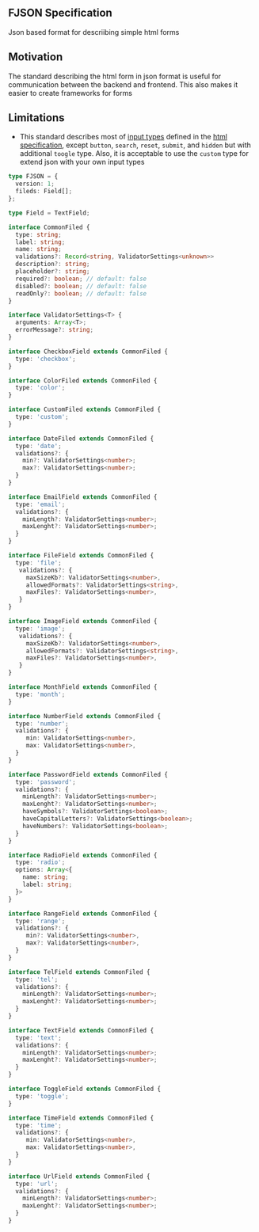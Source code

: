 FJSON Specification
----
Json based format for descriibing simple html forms

## Motivation
The standard describing the html form in json format is useful for communication between the backend and frontend.
This also makes it easier to create frameworks for forms

## Limitations
- This standard describes most of [input types](https://developer.mozilla.org/en-US/docs/Web/HTML/Element/input#input_types) defined in the [html specification](https://html.spec.whatwg.org/multipage/input.html#states-of-the-type-attribute), except `button`, `search`, `reset`, `submit`, and `hidden` but with additional `toogle` type. Also, it is acceptable to use the `custom` type for extend json with your own input types


```ts
type FJSON = {
  version: 1;
  fileds: Field[];
};

type Field = TextField;

interface CommonFiled {
  type: string;
  label: string;
  name: string;
  validations?: Record<string, ValidatorSettings<unknown>>
  description?: string;
  placeholder?: string;
  required?: boolean; // default: false
  disabled?: boolean; // default: false
  readOnly?: boolean; // default: false
}

interface ValidatorSettings<T> {
  arguments: Array<T>;
  errorMessage?: string; 
}

interface CheckboxField extends CommonFiled {
  type: 'checkbox';
}

interface ColorFiled extends CommonFiled {
  type: 'color';
}

interface CustomFiled extends CommonFiled {
  type: 'custom';
}

interface DateFiled extends CommonFiled {
  type: 'date';
  validations?: {
    min?: ValidatorSettings<number>;
    max?: ValidatorSettings<number>;
  }
}

interface EmailField extends CommonFiled {
  type: 'email';
  validations?: {
    minLength?: ValidatorSettings<number>;
    maxLenght?: ValidatorSettings<number>;
  }
}

interface FileField extends CommonFiled {
  type: 'file';
   validations?: {
     maxSizeKb?: ValidatorSettings<number>,
     allowedFormats?: ValidatorSettings<string>,
     maxFiles?: ValidatorSettings<number>,
   }
}

interface ImageField extends CommonFiled {
  type: 'image';
   validations?: {
     maxSizeKb?: ValidatorSettings<number>,
     allowedFormats?: ValidatorSettings<string>,
     maxFiles?: ValidatorSettings<number>,
   }
}

interface MonthField extends CommonFiled {
  type: 'month';
}

interface NumberField extends CommonFiled {
  type: 'number';
  validations?: {
     min: ValidatorSettings<number>,
     max: ValidatorSettings<number>,
  }
}

interface PasswordField extends CommonFiled {
  type: 'password';
  validations?: {
    minLength?: ValidatorSettings<number>;
    maxLenght?: ValidatorSettings<number>;
    haveSymbols?: ValidatorSettings<boolean>;
    haveCapitalLetters?: ValidatorSettings<boolean>;
    haveNumbers?: ValidatorSettings<boolean>; 
  }
}

interface RadioField extends CommonFiled {
  type: 'radio';
  options: Array<{
    name: string;
    label: string;
  }>
}

interface RangeField extends CommonFiled {
  type: 'range';
  validations?: {
     min?: ValidatorSettings<number>,
     max?: ValidatorSettings<number>,
  }
}

interface TelField extends CommonFiled {
  type: 'tel';
  validations?: {
    minLength?: ValidatorSettings<number>;
    maxLenght?: ValidatorSettings<number>;
  }
}

interface TextField extends CommonFiled {
  type: 'text';
  validations?: {
    minLength?: ValidatorSettings<number>;
    maxLenght?: ValidatorSettings<number>;
  }
}

interface ToggleField extends CommonFiled {
  type: 'toggle';
}

interface TimeField extends CommonFiled {
  type: 'time';
  validations?: {
     min: ValidatorSettings<number>,
     max: ValidatorSettings<number>,
  }
}

interface UrlField extends CommonFiled {
  type: 'url';
  validations?: {
    minLength?: ValidatorSettings<number>;
    maxLenght?: ValidatorSettings<number>;
  }
}

```
